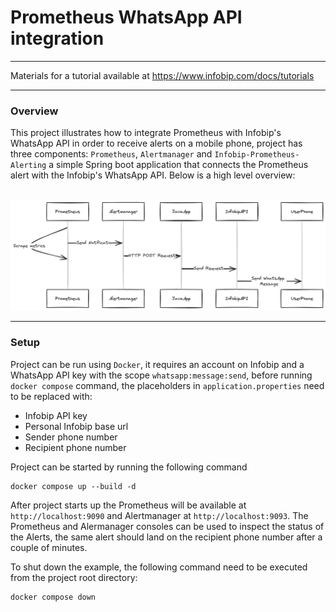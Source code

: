 
# Prometheus WhatsApp API integration
***

Materials for a tutorial available at https://www.infobip.com/docs/tutorials

***

### Overview


This project illustrates how to integrate Prometheus with Infobip's WhatsApp API in order to receive alerts on a mobile
phone, project has three components: `Prometheus`, `Alertmanager` and `Infobip-Prometheus-Alerting` a simple Spring boot application that connects the 
Prometheus alert with the Infobip's WhatsApp API. Below is a high level overview:
<br>
<br>

![Monitoring Setup](monitoring_setup.png)
<br>

***

### Setup

Project can be run using `Docker`, it requires an account on Infobip and a WhatsApp API key with the scope `whatsapp:message:send`,
before running `docker compose` command, the placeholders in `application.properties` need to be replaced with:

- Infobip API key
- Personal Infobip base url
- Sender phone number
- Recipient phone number

Project can be started by running the following command

```shell
docker compose up --build -d
```

After project starts up the Prometheus will be available at `http://localhost:9090` and Alertmanager at `http://localhost:9093`.
The Prometheus and Alermanager consoles can be used to inspect the status of the Alerts, the same alert should land on the recipient
phone number after a couple of minutes.

To shut down the example, the following command need to be executed from the project root directory:

```shell
docker compose down
```




